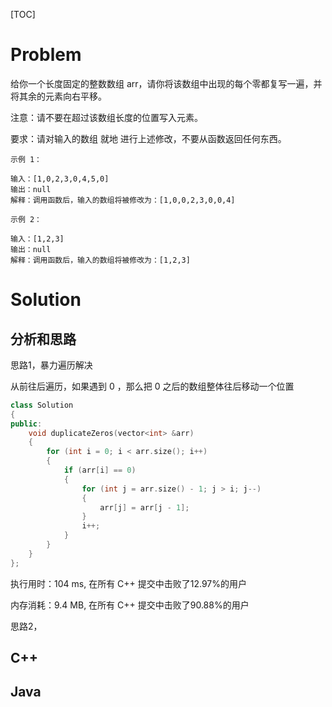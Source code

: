 [TOC]

# Problem

给你一个长度固定的整数数组 arr，请你将该数组中出现的每个零都复写一遍，并将其余的元素向右平移。

注意：请不要在超过该数组长度的位置写入元素。

要求：请对输入的数组 就地 进行上述修改，不要从函数返回任何东西。

```
示例 1：

输入：[1,0,2,3,0,4,5,0]
输出：null
解释：调用函数后，输入的数组将被修改为：[1,0,0,2,3,0,0,4]
```
```
示例 2：

输入：[1,2,3]
输出：null
解释：调用函数后，输入的数组将被修改为：[1,2,3]
```

# Solution

## 分析和思路

思路1，暴力遍历解决

从前往后遍历，如果遇到 0 ，那么把 0 之后的数组整体往后移动一个位置

```c++
class Solution
{
public:
    void duplicateZeros(vector<int> &arr)
    {
        for (int i = 0; i < arr.size(); i++)
        {
            if (arr[i] == 0)
            {
                for (int j = arr.size() - 1; j > i; j--)
                {
                    arr[j] = arr[j - 1];
                }
                i++;
            }
        }
    }
};
```



执行用时：104 ms, 在所有 C++ 提交中击败了12.97%的用户

内存消耗：9.4 MB, 在所有 C++ 提交中击败了90.88%的用户



思路2，





## C++







## Java



